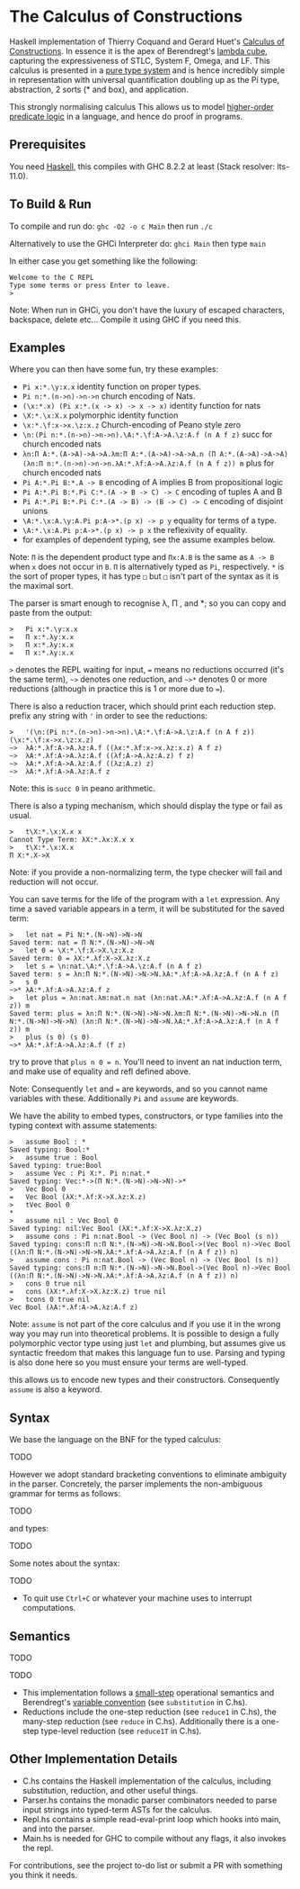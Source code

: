 # The Calculus of Constructions
Haskell implementation of Thierry Coquand and Gerard Huet's [Calculus of Constructions](https://core.ac.uk/download/pdf/82038778.pdf). In essence it is the apex of Berendregt's [lambda cube](https://en.wikipedia.org/wiki/Lambda_cube), capturing the expressiveness of STLC, System F, Omega, and LF. This calculus is presented in a [pure type system](https://www.researchgate.net/publication/216300104_An_Introduction_to_Generalized_Type_Systems) and is hence incredibly simple in representation with universal quantification doubling up as the Pi type, abstraction, 2 sorts (* and box), and application.  

This strongly normalising calculus This allows us to model [higher-order predicate logic](https://en.wikipedia.org/wiki/Higher-order_logic) in a language, and hence do proof in programs. 

## Prerequisites
You need [Haskell](https://www.haskell.org/), this compiles with GHC 8.2.2 at least (Stack resolver: lts-11.0).

## To Build & Run

To compile and run do:
`ghc -O2 -o c Main`
then run `./c`

Alternatively to use the GHCi Interpreter do:
`ghci Main`
then type `main`

In either case you get something like the following:
```
Welcome to the C REPL
Type some terms or press Enter to leave.
>
```

Note: When run in GHCi, you don't have the luxury of escaped characters, backspace, delete etc...
Compile it using GHC if you need this.

## Examples 
Where you can then have some fun, try these examples:
- `Pi x:*.\y:x.x` identity function on proper types.
- `Pi n:*.(n->n)->n->n` church encoding of Nats.
- `(\x:*.x) (Pi x:*.(x -> x) -> x -> x)` identity function for nats
- `\X:*.\x:X.x` polymorphic identity function
- `\x:*.\f:x->x.\z:x.z` Church-encoding of Peano style zero 
- `\n:(Pi n:*.(n->n)->n->n).\A:*.\f:A->A.\z:A.f (n A f z)` succ for church encoded nats
- `λn:Π A:*.(A->A)->A->A.λm:Π A:*.(A->A)->A->A.n (Π A:*.(A->A)->A->A) (λn:Π n:*.(n->n)->n->n.λA:*.λf:A->A.λz:A.f (n A f z)) m` plus for church encoded nats
- `Pi A:*.Pi B:*.A -> B` encoding of A implies B from propositional logic
- `Pi A:*.Pi B:*.Pi C:*.(A -> B -> C) -> C` encoding of tuples A and B
- `Pi A:*.Pi B:*.Pi C:*.(A -> B) -> (B -> C) -> C` encoding of disjoint unions
- `\A:*.\x:A.\y:A.Pi p:A->*.(p x) -> p y` equality for terms of a type.
- `\A:*.\x:A.Pi p:A->*.(p x) -> p x` the reflexivity of equality.
- for examples of dependent typing, see the assume examples below.

Note: `Π` is the dependent product type and `Πx:A.B` is the same as `A -> B` when `x` does not occur in `B`. `Π` is alternatively typed as `Pi`, respectively. `*` is the sort of proper types, it has type `□` but `□` isn't part of the syntax as it is the maximal sort.

The parser is smart enough to recognise λ, Π , and *; so you can copy and paste from the output:
```
>   Pi x:*.\y:x.x
=   Π x:*.λy:x.x
>   Π x:*.λy:x.x
=   Π x:*.λy:x.x
```

`>` denotes the REPL waiting for input, `=` means no reductions occurred (it's the same term), `~>` denotes one reduction, and `~>*` denotes 0 or more reductions (although in practice this is 1 or more due to `=`).

There is also a reduction tracer, which should print each reduction step. prefix any string with `'` in order to see the reductions:
```
>   '(\n:(Pi n:*.(n->n)->n->n).\A:*.\f:A->A.\z:A.f (n A f z)) (\x:*.\f:x->x.\z:x.z)
~>  λA:*.λf:A->A.λz:A.f ((λx:*.λf:x->x.λz:x.z) A f z)
~>  λA:*.λf:A->A.λz:A.f ((λf:A->A.λz:A.z) f z)
~>  λA:*.λf:A->A.λz:A.f ((λz:A.z) z)
~>  λA:*.λf:A->A.λz:A.f z
```
Note: this is `succ 0` in peano arithmetic.

There is also a typing mechanism, which should display the type or fail as usual.
```
>   t\X:*.\x:X.x x
Cannot Type Term: λX:*.λx:X.x x
>   t\X:*.\x:X.x
Π X:*.X->X
```

Note: if you provide a non-normalizing term, the type checker will fail and reduction will not occur.

You can save terms for the life of the program with a `let` expression. Any time a saved variable appears in a term, it will be substituted for the saved term:
```
>   let nat = Pi N:*.(N->N)->N->N
Saved term: nat = Π N:*.(N->N)->N->N
>   let 0 = \X:*.\f:X->X.\z:X.z
Saved term: 0 = λX:*.λf:X->X.λz:X.z
>   let s = \n:nat.\A:*.\f:A->A.\z:A.f (n A f z)
Saved term: s = λn:Π N:*.(N->N)->N->N.λA:*.λf:A->A.λz:A.f (n A f z)
>   s 0
~>* λA:*.λf:A->A.λz:A.f z
>   let plus = λn:nat.λm:nat.n nat (λn:nat.λA:*.λf:A->A.λz:A.f (n A f z)) m
Saved term: plus = λn:Π N:*.(N->N)->N->N.λm:Π N:*.(N->N)->N->N.n (Π N:*.(N->N)->N->N) (λn:Π N:*.(N->N)->N->N.λA:*.λf:A->A.λz:A.f (n A f z)) m
>   plus (s 0) (s 0)
~>* λA:*.λf:A->A.λz:A.f (f z)
```

try to prove that `plus n 0 = n`. You'll need to invent an nat induction term, and make use of equality and refl defined above.

Note: Consequently `let` and `=` are keywords, and so you cannot name variables with these. Additionally `Pi` and `assume` are keywords.

We have the ability to embed types, constructors, or type families into the typing context with assume statements:
```
>   assume Bool : *
Saved typing: Bool:*
>   assume true : Bool
Saved typing: true:Bool
>   assume Vec : Pi X:*. Pi n:nat.*
Saved typing: Vec:*->(Π N:*.(N->N)->N->N)->*
>   Vec Bool 0
=   Vec Bool (λX:*.λf:X->X.λz:X.z)
>   tVec Bool 0
*
>   assume nil : Vec Bool 0
Saved typing: nil:Vec Bool (λX:*.λf:X->X.λz:X.z)
>   assume cons : Pi n:nat.Bool -> (Vec Bool n) -> (Vec Bool (s n))
Saved typing: cons:Π n:Π N:*.(N->N)->N->N.Bool->(Vec Bool n)->Vec Bool ((λn:Π N:*.(N->N)->N->N.λA:*.λf:A->A.λz:A.f (n A f z)) n)
>   assume cons : Pi n:nat.Bool -> (Vec Bool n) -> (Vec Bool (s n))
Saved typing: cons:Π n:Π N:*.(N->N)->N->N.Bool->(Vec Bool n)->Vec Bool ((λn:Π N:*.(N->N)->N->N.λA:*.λf:A->A.λz:A.f (n A f z)) n)
>   cons 0 true nil
=   cons (λX:*.λf:X->X.λz:X.z) true nil
>   tcons 0 true nil
Vec Bool (λA:*.λf:A->A.λz:A.f z)
```
Note: `assume` is not part of the core calculus and if you use it in the wrong way you may run into theoretical problems. It is possible to design a fully polymorphic vector type using just `let` and plumbing, but assumes give us syntactic freedom that makes this language fun to use. Parsing and typing is also done here so you must ensure your terms are well-typed.

this allows us to encode new types and their constructors. Consequently `assume` is also a keyword.

## Syntax 

We base the language on the BNF for the typed calculus:

TODO

However we adopt standard bracketing conventions to eliminate ambiguity in the parser. Concretely, the parser implements the non-ambiguous grammar for terms as follows:

TODO

and types:

TODO

Some notes about the syntax:

TODO
- To quit use `Ctrl+C` or whatever your machine uses to interrupt computations.

## Semantics

TODO

TODO
- This implementation follows a [small-step](https://cs.stackexchange.com/questions/43294/difference-between-small-and-big-step-operational-semantics) operational semantics and Berendregt's [variable convention](https://cs.stackexchange.com/questions/69323/barendregts-variable-convention-what-does-it-mean) (see `substitution` in C.hs).
- Reductions include the one-step reduction (see `reduce1` in C.hs), the many-step reduction (see `reduce` in C.hs). Additionally there is a one-step type-level reduction (see `reduce1T` in C.hs).

## Other Implementation Details
- C.hs contains the Haskell implementation of the calculus, including substitution, reduction, and other useful things.
- Parser.hs contains the monadic parser combinators needed to parse input strings into typed-term ASTs for the calculus.
- Repl.hs contains a simple read-eval-print loop which hooks into main, and into the parser.
- Main.hs is needed for GHC to compile without any flags, it also invokes the repl.

For contributions, see the project to-do list or submit a PR with something you think it needs.